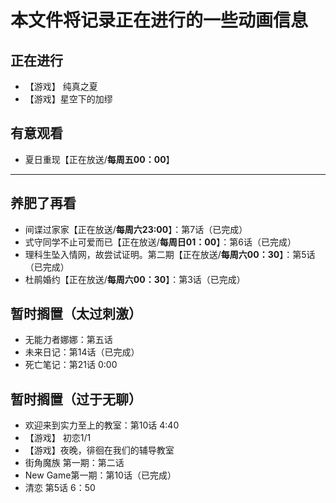 # 本文件将记录正在进行的一些动画信息

## 正在进行
- 【游戏】 纯真之夏
- 【游戏】星空下的加缪 

## 有意观看

- 夏日重现【正在放送/**每周五00：00**】
---
## 养肥了再看

- 间谍过家家【正在放送/**每周六23:00**】：第7话（已完成）
- 式守同学不止可爱而已【正在放送/**每周日01：00**】：第6话（已完成）
- 理科生坠入情网，故尝试证明。第二期【正在放送/**每周六00：30**】：第5话（已完成）
- 杜鹃婚约【正在放送/**每周六00：30**】：第3话（已完成）

## 暂时搁置（太过刺激）

- 无能力者娜娜：第五话
- 未来日记：第14话（已完成）
- 死亡笔记：第21话 0:00  

## 暂时搁置（过于无聊）
- 欢迎来到实力至上的教室：第10话 4:40
- 【游戏】 初恋1/1
- 【游戏】夜晚，徘徊在我们的辅导教室
- 街角魔族 第一期：第二话
- New Game第一期：第10话（已完成）
- 清恋 第5话 6：50

